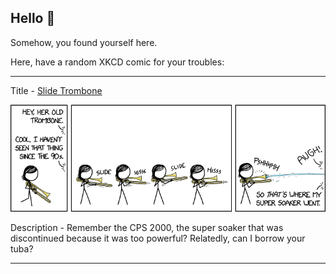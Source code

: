 ## Hello 👀

Somehow, you found yourself here.

Here, have a random XKCD comic for your troubles:

-----------------------------------

Title - [Slide Trombone](https://xkcd.com/2334)

![Slide Trombone](./random_comic.png)

Description - Remember the CPS 2000, the super soaker that was discontinued because it was too powerful? Relatedly, can I borrow your tuba?

-----------------------------------